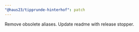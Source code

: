 ```yaml
---
"@haus23/tipprunde-hinterhof": patch
---
```


Remove obsolete aliases. Update readme with release stopper.
